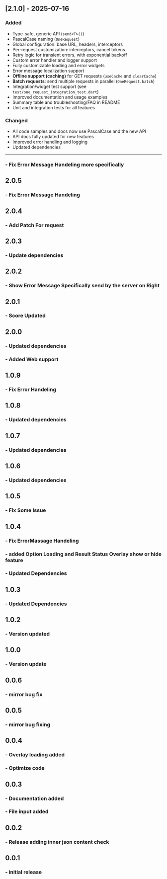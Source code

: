 ## [2.1.0] - 2025-07-16
### Added
- Type-safe, generic API (`send<T>()`)
- PascalCase naming (`OneRequest`)
- Global configuration: base URL, headers, interceptors
- Per-request customization: interceptors, cancel tokens
- Retry logic for transient errors, with exponential backoff
- Custom error handler and logger support
- Fully customizable loading and error widgets
- Error message localization support
- **Offline support (caching)** for GET requests (`useCache` and `clearCache`)
- **Batch requests**: send multiple requests in parallel (`OneRequest.batch`)
- Integration/widget test support (see `test/one_request_integration_test.dart`)
- Improved documentation and usage examples
- Summary table and troubleshooting/FAQ in README
- Unit and integration tests for all features

### Changed
- All code samples and docs now use PascalCase and the new API
- API docs fully updated for new features
- Improved error handling and logging
- Updated dependencies

---


### - Fix Error Message Handeling more specifically

## 2.0.5

### - Fix Error Message Handeling

## 2.0.4

### - Add Patch For request

## 2.0.3

### - Update dependencies

## 2.0.2

### - Show Error Message Specifically send by the server on Right

## 2.0.1

### - Score Updated

## 2.0.0

### - Updated dependencies

### - Added Web support

## 1.0.9

### - Fix Error Handeling

## 1.0.8

### - Updated dependencies

## 1.0.7

### - Updated dependencies

## 1.0.6

### - Updated dependencies

## 1.0.5

### - Fix Some Issue

## 1.0.4

### - Fix ErrorMassage Handeling

### - added Option Loading and Result Status Overlay show or hide feature

### - Updated Dependencies

## 1.0.3

### - Updated Dependencies

## 1.0.2

### - Version updated

## 1.0.0

### - Version update

## 0.0.6

### - mirror bug fix

## 0.0.5

### - mirror bug fixing

## 0.0.4

### - Overlay loading added

### - Optimize code

## 0.0.3

### - Documentation added

### - File input added

## 0.0.2

### - Release adding inner json content check

## 0.0.1

### - initial release

